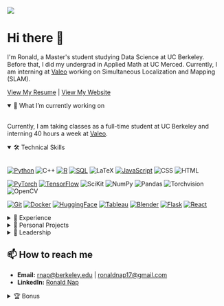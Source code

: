 ![](https://komarev.com/ghpvc/?username=napronald07&color=blue&style=flat-square&label=Profile+visitors) 

# Hi there 👋
I'm Ronald, a Master's student studying Data Science at UC Berkeley. Before that, I did my undergrad in Applied Math at UC Merced. Currently, I am interning at [Valeo](https://www.valeo.com/en/) working on Simultaneous Localization and Mapping (SLAM).

[View My Resume](https://napronald.github.io/documents/Resume.pdf) | [View My Website](https://napronald.github.io/)

<details open>
<summary>🌱 What I’m currently working on</summary>
<br>
  
Currently, I am taking classes as a full-time student at UC Berkeley and interning 40 hours a week at [Valeo](https://www.valeo.com/en/). 

</details>

<details open>
<summary>🛠 Technical Skills</summary>
<br>

[![Python](https://img.shields.io/badge/-Python-141414?style=flat&logo=python)](https://www.python.org/) ![C++](https://img.shields.io/badge/-C++-141414?style=flat&logo=c%2B%2B) [![R](https://img.shields.io/badge/-R-141414?style=flat&logo=r)](https://www.r-project.org/) [![SQL](https://img.shields.io/badge/-SQL-141414?style=flat&logo=postgresql)](https://www.postgresql.org/) ![LaTeX](https://img.shields.io/badge/-LaTeX-141414?style=flat&logo=latex) [![JavaScript](https://img.shields.io/badge/-JavaScript-141414?style=flat&logo=javascript)](https://www.javascript.com/) ![CSS](https://img.shields.io/badge/-CSS-141414?style=flat&logo=css3) ![HTML](https://img.shields.io/badge/-HTML-141414?style=flat&logo=html5)

[![PyTorch](https://img.shields.io/badge/-PyTorch-141414?style=flat&logo=pytorch)](https://pytorch.org/) [![TensorFlow](https://img.shields.io/badge/-TensorFlow-141414?style=flat&logo=tensorflow)](https://www.tensorflow.org/) ![SciKit](https://img.shields.io/badge/-SciKit-141414?style=flat&logo=scikit-learn) ![NumPy](https://img.shields.io/badge/-NumPy-141414?style=flat&logo=numpy) ![Pandas](https://img.shields.io/badge/-Pandas-141414?style=flat&logo=pandas)  ![Torchvision](https://img.shields.io/badge/-Torchvision-141414?style=flat&logo=pytorch) ![OpenCV](https://img.shields.io/badge/-OpenCV-141414?style=flat&logo=opencv)

[![Git](https://img.shields.io/badge/-Git-141414?style=flat&logo=git)](https://git-scm.com/) [![Docker](https://img.shields.io/badge/-Docker-141414?style=flat&logo=docker)](https://docker.com) [![HuggingFace](https://img.shields.io/badge/-HuggingFace-141414?style=flat&logo=huggingface)](https://huggingface.co/) [![Tableau](https://img.shields.io/badge/-Tableau-141414?style=flat&logo=tableau)](https://www.tableau.com/) [![Blender](https://img.shields.io/badge/-Blender-141414?style=flat&logo=blender)](https://www.blender.org/)  [![Flask](https://img.shields.io/badge/-Flask-141414?style=flat&logo=flask)](https://flask.palletsprojects.com/en/2.0.x/) [![React](https://img.shields.io/badge/-React-141414?style=flat&logo=react)](https://reactjs.org/)

</details>

<details>
<summary>📝 Experience</summary>
<br>

My background includes interning at [Valeo](https://www.valeo.com/en/), publishing a [paper](https://napronald.github.io/documents/EMBC24.pdf) on medical imaging at [IEEE EMBC 24](https://embc.embs.org/2024/), interning at [Lawrence Livermore National Lab](https://www.llnl.gov/), and participating in a [summer research program](https://uroc.ucmerced.edu/suri). Overall, I am equipped with the ability to build machine learning models end-to-end, comprehend academic literature, and implement state-of-the-art models.

</details>

<details>
<summary>🎯 Personal Projects</summary>
  
- **DigitPro99:** Interactive web-based digit recognition application capable of real-time prediction, comprehensive user interactions, dynamic image annotation, and data retrieval. [View Project Here](https://napronald.github.io/DigitPro99/)
  
- **Lung Cancer Diagnosis with Medical Imaging:** Managed a dataset of 25,000 images, focusing on lung cancer tissues, and implemented various machine learning models. [View Project Here](https://github.com/napronald/Lung-Cancer-Diagnosis-with-Medical-Imaging/)
  
- **Modeling the Relationship Between CO2 Emissions and Human Population:** Constructed mathematical models to analyze the correlation between CO2 emissions and human population dynamics. [View Project Here](https://github.com/napronald/Modeling-the-Relationship-Between-CO2-Emissions-and-Human-Population/)
  
- **Fifa Players Analysis Dashboard:** Interactive dashboard, created using Tableau, provides detailed insights into FIFA player statistics from the years 2018 to 2022. [View Project Here](https://napronald.github.io/FifaDashboard/)
  
</details>

<details>
<summary>🌟 Leadership</summary>

- **SIAM Undergraduate Representative:**  I represented the interests of undergraduate students and facilitated communication within the SIAM community at UC Merced. I also organized events and activities to promote mathematics and its applications among students. Follow activities on [Instagram](https://www.instagram.com/ucmsiam/).
  
- **Learning Assistant:** I provided academic support to students taking Calculus, helping them understand concepts and improve their performance. Learn more about the [Learning Assistant Program](https://hhmi-ie.ucmerced.edu/capacity-building-projects/learning-assistant-program).
  
- **ACM SIG Data Science Lead:** I created and led interactive workshops focused on Data Science for over 50 undergraduate students. Follow UC Merced ACM on [Instagram](https://www.instagram.com/ucmacm/).

</details>

## 📫 How to reach me
- **Email:** rnap@berkeley.edu | ronaldnap17@gmail.com
- **LinkedIn:** [Ronald Nap](https://www.linkedin.com/in/ronaldnap/)

<details>
<summary>🏆 Bonus</summary>
<be>

<div style="display: flex; align-items: center; justify-content: space-between;">
  <img src="https://spotify-github-profile.kittinanx.com/api/view?uid=ronaldnap&cover_image=false&theme=default&show_offline=true&background_color=121212&interchange=true&bar_color_cover=false" width="320" height="auto" />
  <img src="https://github-readme-stats.vercel.app/api/top-langs/?&username=napronald&hide=css,html&theme=dark&layout=compact&hide_border=true&icon_color=ffa8fb" width="275" height="auto" />
</div>

## Personal Interests

🎵 **Music:** I believe music fuels creativity and helps maintain a balanced lifestyle. I am an avid K-pop fan, with [Aespa](https://en.wikipedia.org/wiki/Aespa) and [Ive](https://en.wikipedia.org/wiki/Ive_(group)) being my favorite groups! My favorite songs are [Love Dive](https://www.youtube.com/watch?v=Y8JFxS1HlDo) and [Supernova](https://www.youtube.com/watch?v=phuiiNCxRMg).

🏀 **Sports:** I love following the [NBA](https://www.nba.com/) and [NFL](https://www.nfl.com/). My favorite teams are the Golden State Warriors and the San Francisco 49ers. My favorite players are [Kevin Durant](https://en.wikipedia.org/wiki/Kevin_Durant) and [Steph Curry](https://en.wikipedia.org/wiki/Stephen_Curry).

🏃‍♂️ **Fitness:** I enjoy staying active through running and weightlifting. I typically run 3-5 miles weekly and believe in maintaining physical health to boost mental well-being.

🍲 **Food:** I’m a big fan of hotpot and boba. Some of my favorite spots are [Boiling Point](https://www.bpgroupusa.com/) for hotpot and [Sunright](https://www.snrtea.com/) for boba. Exploring new places to eat is one of my favorite pastimes.

🤝 **Mentorship:** Providing mentorship is important to me. I have greatly benefited from the mentorship I received during my research journey, and I am committed to providing the same support and guidance to others.

</details>
